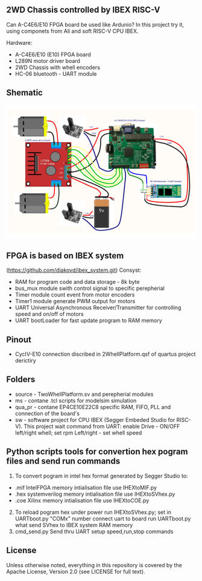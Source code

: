 ## 2WD Chassis controlled by IBEX RISC-V 

Can A-C4E6/E10 FPGA board be used like Ardunio?
In this project try it, using componets from Ali and soft RISC-V CPU IBEX.

Hardware:
- A-C4E6/E10 (E10) FPGA board 
- L289N motor driver board
- 2WD Chassis with whell encoders
- HC-06 bluetooth - UART module 

## Shematic
 ![Alt text](https://github.com/diakovd/2WD-Chassis-controlled-by-IBEX-RISC-V/blob/master/Schematic_Prints.jpg?raw=true "Title")

## FPGA is based on IBEX system 
(https://github.com/diakovd/ibex_system.git)
 Consyst:
- RAM for program code and data storage - 8k byte
- bus_mux module swith control signal to specific perepherial
- Timer  module count event from motor encoders
- Timer1 module generate PWM output for motors
- UART Universal Asynchronous Receiver/Transmitter for controlling speed and on/off of motors
- UART bootLoader for fast update program to RAM memory
 
## Pinout
-  CycIV-E10 connection discribed in 2WhellPlatform.qsf of quartus project derictiry 

## Folders
- source - TwoWhellPlatform.sv and perepherial modules  
- ms - contane .tcl scripts for modelsim simulation
- qua_pr - contane EP4CE10E22C8 specific RAM, FIFO, PLL and connection of the board's 
- sw - software project for CPU IBEX (Segger Embeded Studio for RISC-V). This project wait command from UART: enable Drive - ON/OFF left/right whell; set rpm Left/right - set whell speed

## Python scripts tools for convertion hex pogram files and send run commands  
1. To convert pogram in intel hex format generated by Segger Studio to:
- .mif IntelFPGA memory intialisation file use IHEXtoMIF.py 
- .hex systemverilog memory intialisation file use IHEXtoSVhex.py
- .coe Xilinx memory intialisation file use IHEXtoCOE.py
2. To reload pogram hex under power 
	run IHEXtoSVhex.py;
	set in UARTboot.py "COMx" number
	connect uart to board
	run UARTboot.py what send SVhex to IBEX system RAM memory 
3. cmd_send.py 
	Send thru UART setup speed,run,stop commands
	
## License

Unless otherwise noted, everything in this repository is covered by the Apache
License, Version 2.0 (see LICENSE for full text).
 
